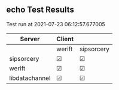 ## echo Test Results
Test run at 2021-07-23 06:12:57.677005

| Server      | Client      |             |
|-------------|-------------|-------------|
|             | werift      | sipsorcery  |
| sipsorcery  | &#9745;     | &#9745;     |
| werift      | &#9745;     | &#9745;     |
| libdatachannel| &#9745;     | &#9745;     |
